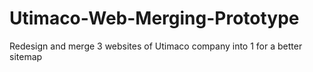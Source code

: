 # Utimaco-Web-Merging-Prototype

Redesign and merge 3 websites of Utimaco company into 1 for a better sitemap
